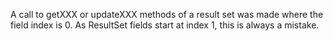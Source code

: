 A call to getXXX or updateXXX methods of a result set was made where the field index is 0. As ResultSet fields start at index 1, this is always a mistake.